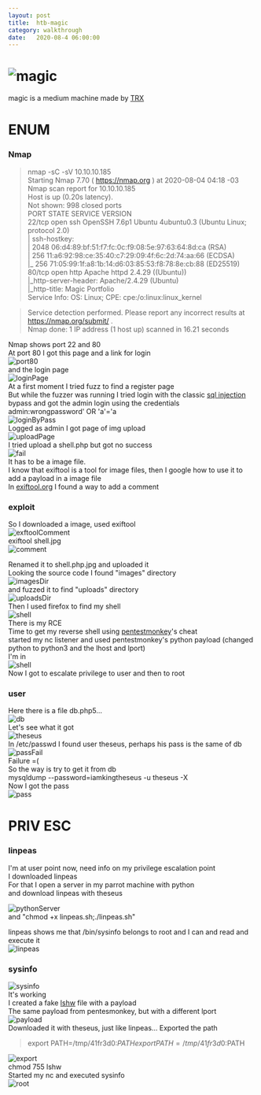 ```yaml
---
layout: post
title:  htb-magic
category: walkthrough
date:   2020-08-4 06:00:00
---
```

# ![magic](/assets/img/magic/magic.png)  
magic is a medium machine made by [TRX](https://www.hackthebox.eu/home/users/profile/31190)  
# ENUM  
### Nmap  
>nmap -sC -sV 10.10.10.185  
>Starting Nmap 7.70 ( https://nmap.org ) at 2020-08-04 04:18 -03  
>Nmap scan report for 10.10.10.185  
>Host is up (0.20s latency).  
>Not shown: 998 closed ports  
>PORT   STATE SERVICE VERSION  
>22/tcp open  ssh     OpenSSH 7.6p1 Ubuntu 4ubuntu0.3 (Ubuntu Linux; protocol 2.0)  
>| ssh-hostkey:  
>|   2048 06:d4:89:bf:51:f7:fc:0c:f9:08:5e:97:63:64:8d:ca (RSA)  
>|   256 11:a6:92:98:ce:35:40:c7:29:09:4f:6c:2d:74:aa:66 (ECDSA)  
>|_  256 71:05:99:1f:a8:1b:14:d6:03:85:53:f8:78:8e:cb:88 (ED25519)  
>80/tcp open  http    Apache httpd 2.4.29 ((Ubuntu))  
>|_http-server-header: Apache/2.4.29 (Ubuntu)  
>|_http-title: Magic Portfolio  
>Service Info: OS: Linux; CPE: cpe:/o:linux:linux_kernel  
  
>Service detection performed. Please report any incorrect results at https://nmap.org/submit/ .  
>Nmap done: 1 IP address (1 host up) scanned in 16.21 seconds    

Nmap shows port 22 and 80  
At port 80 I got this page and a link for login  
![port80](/assets/img/magic/magic1.png)  
and the login page  
![loginPage](/assets/img/magic/magic2.png)  
At a first moment I tried fuzz to find a register page  
But while the fuzzer was running I tried login with the classic [sql injection](https://www.sqlinjection.net/login/) bypass  and got the admin login using the credentials admin:wrongpassword' OR 'a'='a  
![loginByPass](/assets/img/magic/magic3.png)  
Logged as admin I got page of img upload  
![uploadPage](/assets/img/magic/magic4.png)  
I tried upload a shell.php but got no success  
![fail](/assets/img/magic/magic5.png)  
It has to be a image file.  
I know that exiftool is a tool for image files, then I google how to use it to add a payload in a image file  
In [exiftool.org](https://exiftool.org/exiftool_pod.html) I found a way to add a comment  
### exploit  
So I downloaded a image, used exiftool  
![exftoolComment](/assets/img/magic/magic6.png)  
exiftool shell.jpg  
![comment](/assets/img/magic/magic7.png)  

Renamed it to shell.php.jpg and uploaded it  
Looking the source code I found "images" directory  
![imagesDir](/assets/img/magic/magic8.png)  
and fuzzed it to find "uploads" directory  
![uploadsDir](/assets/img/magic/magic9.png)  
Then I used firefox to find my shell  
![shell](/assets/img/magic/magic10.png)  
There is my RCE  
Time to get my reverse shell using [pentestmonkey](http://pentestmonkey.net/cheat-sheet/shells/reverse-shell-cheat-sheet)'s cheat  
started my nc listener and used pentestmonkey's python payload (changed python to python3 and the lhost and lport)  
I'm in  
![shell](/assets/img/magic/magic11.png)  
Now I got to escalate privilege to user and then to root  
### user 
Here there is a file db.php5...  
![db](/assets/img/magic/magic12.png)  
Let's see what it got  
![theseus](/assets/img/magic/magic13.png)  
In /etc/passwd I found user theseus, perhaps his pass is the same of db  
![passFail](/assets/img/magic/magic14.png)  
Failure =(  
So the way is try to get it from db  
mysqldump --password=iamkingtheseus -u theseus -X  
Now I got the pass  
![pass](/assets/img/magic/magic15.png)  
# PRIV ESC  
### linpeas  
I'm at user point now, need info on my privilege escalation point  
I downloaded linpeas  
For that I open a server in my parrot machine with python  
and download linpeas with theseus  

![pythonServer](/assets/img/magic/magic16.png)  
and "chmod +x linpeas.sh;./linpeas.sh"  

linpeas shows me that /bin/sysinfo belongs to root and I can and read and execute it  
![linpeas](/assets/img/magic/magic17.png)    
### sysinfo  
![sysinfo](/assets/img/magic/magic18.png)  
It's working  
I created a fake [lshw](http://manpages.ubuntu.com/manpages/bionic/en/man1/lshw.1.html) file with a payload  
The same payload from pentesmonkey, but with a different lport  
![payload](/assets/img/magic/magic19.png)  
Downloaded it with theseus, just like linpeas...
Exported the path  

>export PATH=/tmp/41fr3d0:$PATH export PATH=/tmp/41fr3d0:$PATH  

![export](/assets/img/magic/magic20.png)  
chmod 755 lshw  
Started my nc and executed sysinfo  
![root](/assets/img/magic/magic21.png)  

